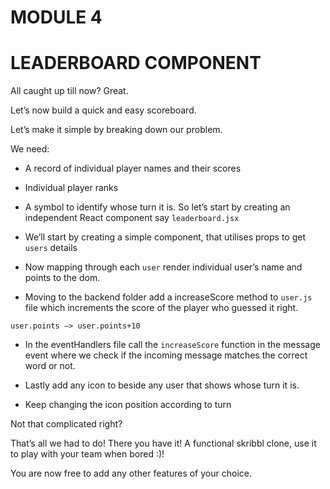 # **MODULE 4**

# **LEADERBOARD COMPONENT**

All caught up till now? Great. 

Let’s now build a quick and easy scoreboard. 

Let’s make it simple by breaking down our problem.

We need: 

- A record of individual player names and their scores

- Individual player ranks 

- A symbol to identify whose turn it is. So let’s start by creating an independent React component say ```leaderboard.jsx```

- We’ll start by creating a simple component, that utilises props to get ```users``` details 

- Now mapping through each ```user``` render individual user’s name and points to the dom. 

- Moving to the backend folder add a increaseScore method to ```user.js``` file which increments the score of the player who guessed it right. 

```user.points —> user.points+10``` 

- In the eventHandlers file call the ```increaseScore``` function in the message event where we check if the incoming message matches the correct word or not.

- Lastly add any icon to beside any user that shows whose turn it is. 

- Keep changing the icon position according to turn

Not that complicated right? 

That’s all we had to do! There you have it! A functional skribbl clone, use it to play with your team when bored :)! 

You are now free to add any other features of your choice.